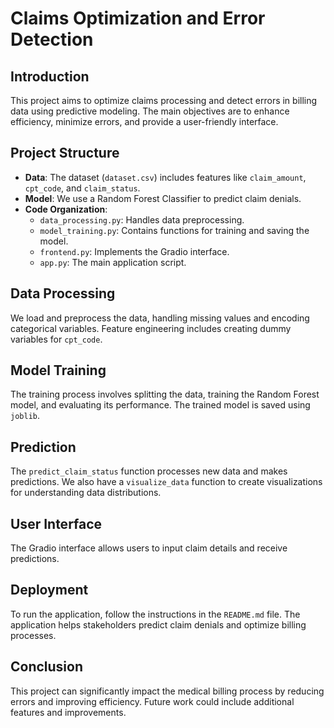 # Claims Optimization and Error Detection

## Introduction
This project aims to optimize claims processing and detect errors in billing data using predictive modeling. The main objectives are to enhance efficiency, minimize errors, and provide a user-friendly interface.

## Project Structure
- **Data**: The dataset (`dataset.csv`) includes features like `claim_amount`, `cpt_code`, and `claim_status`.
- **Model**: We use a Random Forest Classifier to predict claim denials.
- **Code Organization**:
  - `data_processing.py`: Handles data preprocessing.
  - `model_training.py`: Contains functions for training and saving the model.
  - `frontend.py`: Implements the Gradio interface.
  - `app.py`: The main application script.

## Data Processing
We load and preprocess the data, handling missing values and encoding categorical variables. Feature engineering includes creating dummy variables for `cpt_code`.

## Model Training
The training process involves splitting the data, training the Random Forest model, and evaluating its performance. The trained model is saved using `joblib`.

## Prediction
The `predict_claim_status` function processes new data and makes predictions. We also have a `visualize_data` function to create visualizations for understanding data distributions.

## User Interface
The Gradio interface allows users to input claim details and receive predictions.

## Deployment
To run the application, follow the instructions in the `README.md` file. The application helps stakeholders predict claim denials and optimize billing processes.

## Conclusion
This project can significantly impact the medical billing process by reducing errors and improving efficiency. Future work could include additional features and improvements.